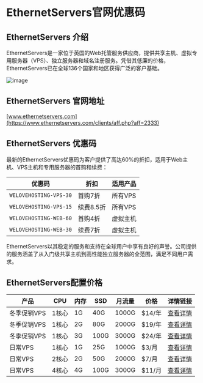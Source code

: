 # EthernetServers官网优惠码

## EthernetServers 介绍
EthernetServers是一家位于英国的Web托管服务供应商，提供共享主机、虚拟专用服务器（VPS）、独立服务器和域名注册服务。凭借其低廉的价格，EthernetServers已在全球136个国家和地区获得广泛的客户基础。

![image](https://github.com/jingyiceng10/EthernetServers/assets/157680263/d994bb19-b2f6-40e3-b801-39cf3946cbe1)

## EthernetServers 官网地址
[www.ethernetservers.com](https://www.ethernetservers.com/clients/aff.php?aff=2333)

## EthernetServers 优惠码
最新的EthernetServers优惠码为客户提供了高达60%的折扣，适用于Web主机、VPS主机和专用服务器的首购和续费：

| 优惠码                  | 折扣  | 适用产品 |
|----------------------|-------|---------|
| `WELOVEHOSTING-VPS-30` | 首购7折 | 所有VPS |
| `WELOVEHOSTING-VPS-15` | 续费8.5折 | 所有VPS |
| `WELOVEHOSTING-WEB-60` | 首购4折 | 虚拟主机 |
| `WELOVEHOSTING-WEB-30` | 续费7折 | 虚拟主机 |

EthernetServers以其稳定的服务和支持在全球用户中享有良好的声誉。公司提供的服务涵盖了从入门级共享主机到高性能独立服务器的全范围，满足不同用户需求。

## EthernetServers配置价格
| 产品        | CPU  | 内存 | SSD  | 月流量  | 价格      | 详情链接 |
|------------|------|------|------|---------|-----------|----------|
| 冬季促销VPS | 1核心 | 1G   | 40G  | 1000G   | $14/年   | [查看详情](https://www.ethernetservers.com/clients/aff.php?aff=2333&pid=142) |
| 冬季促销VPS | 1核心 | 2G   | 80G  | 2000G   | $19/年   | [查看详情](https://www.ethernetservers.com/clients/aff.php?aff=2333&pid=143) |
| 冬季促销VPS | 1核心 | 3G   | 100G | 3000G   | $24/年   | [查看详情](https://www.ethernetservers.com/clients/aff.php?aff=2333&pid=195) |
| 日常VPS    | 1核心 | 1G   | 25G  | 1000G   | $3/月    | [查看详情](https://www.ethernetservers.com/clients/aff.php?aff=2333&gid=1) |
| 日常VPS    | 2核心 | 2G   | 50G  | 2000G   | $7/月    | [查看详情](https://www.ethernetservers.com/clients/aff.php?aff=2333&gid=1) |
| 日常VPS    | 4核心 | 4G   | 100G | 3000G   | $11/月   | [查看详情](https://www.ethernetservers.com/clients/aff.php?aff=2333&gid=1) |


